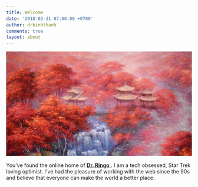 ```yaml
---
title: Welcome
date: '2018-03-31 07:00:00 +0700'
author: drbinhthanh
comments: true
layout: about
---
```


![](/assets/img/banner.jpg)

You've found the online home of [**Dr. Ringo**
](https://drringo.github.io). I am a tech obsessed, Star Trek loving optimist. I've had the pleasure of working with the web since the 90s and believe that everyone can make the world a better place.